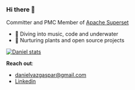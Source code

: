 ### Hi there 👋

Committer and PMC Member of [Apache Superset](https://superset.apache.org/)

- 🫧 Diving into music, code and underwater
- 🌱 Nurturing plants and open source projects

[![Daniel stats](https://github-readme-stats.vercel.app/api?username=dpgaspar)](https://github.com/anuraghazra/github-readme-stats)

**Reach out**:

- danielvazgaspar@gmail.com
- [Linkedin](https://www.linkedin.com/in/daniel-gaspar-718312a/)
